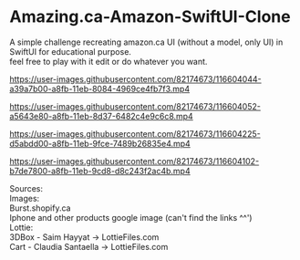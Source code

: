# Amazing.ca-Amazon-SwiftUI-Clone
A simple challenge recreating amazon.ca UI (without a model, only UI) in SwiftUI for educational purpose.<br/> feel free to play with it edit or do whatever you want.



https://user-images.githubusercontent.com/82174673/116604044-a39a7b00-a8fb-11eb-8084-4969ce4fb7f3.mp4

https://user-images.githubusercontent.com/82174673/116604052-a5643e80-a8fb-11eb-8d37-6482c4e9c6c8.mp4

https://user-images.githubusercontent.com/82174673/116604225-d5abdd00-a8fb-11eb-9fce-7489b26835e4.mp4

https://user-images.githubusercontent.com/82174673/116604102-b7de7800-a8fb-11eb-9cd8-d8c243f2ac4b.mp4


Sources:<br/>
  Images:<br/>
  Burst.shopify.ca <br/>
  Iphone and other products google image (can't find the links ^^')<br/>
  Lottie:<br/>
  3DBox - Saim Hayyat -> LottieFiles.com<br/>
  Cart - Claudia Santaella -> LottieFiles.com<br/>

